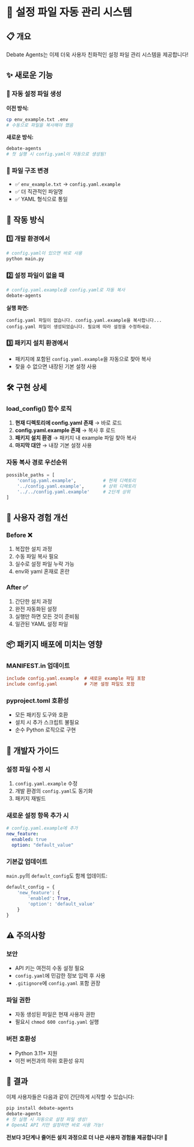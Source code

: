 # 🔧 설정 파일 자동 관리 시스템

## 📋 개요

Debate Agents는 이제 더욱 사용자 친화적인 설정 파일 관리 시스템을 제공합니다!

## ✨ 새로운 기능

### 🔄 자동 설정 파일 생성

**이전 방식:**
```bash
cp env_example.txt .env
# 수동으로 파일을 복사해야 했음
```

**새로운 방식:**
```bash
debate-agents
# 첫 실행 시 config.yaml이 자동으로 생성됨!
```

### 📁 파일 구조 변경

- ✅ `env_example.txt` → `config.yaml.example`
- ✅ 더 직관적인 파일명
- ✅ YAML 형식으로 통일

## 🚀 작동 방식

### 1️⃣ 개발 환경에서
```bash
# config.yaml이 있으면 바로 사용
python main.py
```

### 2️⃣ 설정 파일이 없을 때
```bash
# config.yaml.example을 config.yaml로 자동 복사
debate-agents
```

**실행 화면:**
```
config.yaml 파일이 없습니다. config.yaml.example을 복사합니다...
config.yaml 파일이 생성되었습니다. 필요에 따라 설정을 수정하세요.
```

### 3️⃣ 패키지 설치 환경에서
- 패키지에 포함된 `config.yaml.example`을 자동으로 찾아 복사
- 찾을 수 없으면 내장된 기본 설정 사용

## 🛠️ 구현 상세

### load_config() 함수 로직

1. **현재 디렉토리에 config.yaml 존재** → 바로 로드
2. **config.yaml.example 존재** → 복사 후 로드  
3. **패키지 설치 환경** → 패키지 내 example 파일 찾아 복사
4. **마지막 대안** → 내장 기본 설정 사용

### 자동 복사 경로 우선순위

```python
possible_paths = [
    'config.yaml.example',          # 현재 디렉토리
    '../config.yaml.example',       # 상위 디렉토리  
    '../../config.yaml.example'     # 2단계 상위
]
```

## 🎯 사용자 경험 개선

### Before ❌
1. 복잡한 설치 과정
2. 수동 파일 복사 필요
3. 실수로 설정 파일 누락 가능
4. env와 yaml 혼재로 혼란

### After ✅
1. 간단한 설치 과정
2. 완전 자동화된 설정
3. 실행만 하면 모든 것이 준비됨
4. 일관된 YAML 설정 파일

## 📦 패키지 배포에 미치는 영향

### MANIFEST.in 업데이트
```ini
include config.yaml.example  # 새로운 example 파일 포함
include config.yaml          # 기본 설정 파일도 포함
```

### pyproject.toml 호환성
- 모든 패키징 도구와 호환
- 설치 시 추가 스크립트 불필요
- 순수 Python 로직으로 구현

## 🔧 개발자 가이드

### 설정 파일 수정 시
1. `config.yaml.example` 수정
2. 개발 환경의 `config.yaml`도 동기화
3. 패키지 재빌드

### 새로운 설정 항목 추가 시
```yaml
# config.yaml.example에 추가
new_feature:
  enabled: true
  option: "default_value"
```

### 기본값 업데이트
`main.py`의 `default_config`도 함께 업데이트:
```python
default_config = {
    'new_feature': {
        'enabled': True,
        'option': 'default_value'
    }
}
```

## ⚠️ 주의사항

### 보안
- API 키는 여전히 수동 설정 필요
- `config.yaml`에 민감한 정보 입력 후 사용
- `.gitignore`에 `config.yaml` 포함 권장

### 파일 권한
- 자동 생성된 파일은 현재 사용자 권한
- 필요시 `chmod 600 config.yaml` 실행

### 버전 호환성
- Python 3.11+ 지원
- 이전 버전과의 하위 호환성 유지

## 🎉 결과

이제 사용자들은 다음과 같이 간단하게 시작할 수 있습니다:

```bash
pip install debate-agents
debate-agents
# 첫 실행 시 자동으로 설정 파일 생성!
# OpenAI API 키만 설정하면 바로 사용 가능!
```

**전보다 3단계나 줄어든 설치 과정으로 더 나은 사용자 경험을 제공합니다! 🚀**